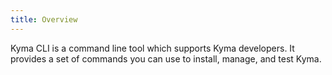 ```yaml
---
title: Overview
---
```


Kyma CLI is a command line tool which supports Kyma developers. It provides a set of commands you can use to install, manage, and test Kyma.

